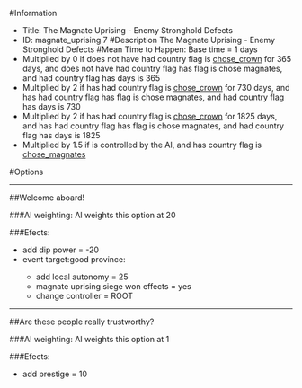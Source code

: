 #Information
 - Title: The Magnate Uprising - Enemy Stronghold Defects
 - ID: magnate_uprising.7
#Description
The Magnate Uprising - Enemy Stronghold Defects
#Mean Time to Happen:
Base time = 1 days
 - Multiplied by 0 if does not have had country flag is [chose_crown](../flags/chose_crown.md) for 365 days, and does not have had country flag has flag is chose magnates, and had country flag has days is 365
 - Multiplied by 2 if has had country flag is [chose_crown](../flags/chose_crown.md) for 730 days, and has had country flag has flag is chose magnates, and had country flag has days is 730
 - Multiplied by 2 if has had country flag is [chose_crown](../flags/chose_crown.md) for 1825 days, and has had country flag has flag is chose magnates, and had country flag has days is 1825
 - Multiplied by 1.5 if is controlled by the AI, and  has country flag is [chose_magnates](../flags/chose_magnates.md)

#Options

___
##Welcome aboard!

###AI weighting:
AI weights this option at 20


###Efects:<ul><li>add dip power = -20</li><li>event target:good province:</li><ul><li>add local autonomy = 25</li><li>magnate uprising siege won effects = yes</li><li>change controller = ROOT</li></ul></ul>

___
##Are these people really trustworthy?

###AI weighting:
AI weights this option at 1


###Efects:<ul><li>add prestige = 10</li></ul>

